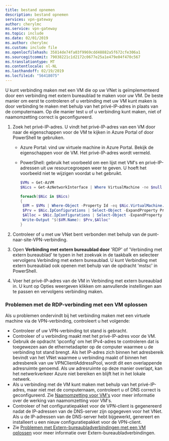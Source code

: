 ```yaml
---
title: bestand opnemen
description: bestand opnemen
services: vpn-gateway
author: cherylmc
ms.service: vpn-gateway
ms.topic: include
ms.date: 02/01/2019
ms.author: cherylmc
ms.custom: include file
ms.openlocfilehash: 35814de74fa03f9969cdd48882a5f672cfe306a1
ms.sourcegitcommit: 79038221c1d2172c0677e25a1e479e04f470c567
ms.translationtype: MT
ms.contentlocale: nl-NL
ms.lasthandoff: 02/19/2019
ms.locfileid: "56418075"
---
```

U kunt verbinding maken met een VM die op uw VNet is geïmplementeerd door een verbinding met extern bureaublad te maken voor uw VM. De beste manier om eerst te controleren of u verbinding met uw VM kunt maken is door verbinding te maken met behulp van het privé-IP-adres in plaats van de computernaam. Op die manier test u of u verbinding kunt maken, niet of naamomzetting correct is geconfigureerd.

1. Zoek het privé-IP-adres. U vindt het privé-IP-adres van een VM door naar de eigenschappen voor de VM te kijken in Azure Portal of door PowerShell te gebruiken.

   - Azure Portal: vind uw virtuele machine in Azure Portal. Bekijk de eigenschappen voor de VM. Het privé-IP-adres wordt vermeld.

   - PowerShell: gebruik het voorbeeld om een lijst met VM's en privé-IP-adressen uit uw resourcegroepen weer te geven. U hoeft het voorbeeld niet te wijzigen voordat u het gebruikt.

     ```powershell
     $VMs = Get-AzVM
     $Nics = Get-AzNetworkInterface | Where VirtualMachine -ne $null

     foreach($Nic in $Nics)
     {
      $VM = $VMs | Where-Object -Property Id -eq $Nic.VirtualMachine.Id
      $Prv = $Nic.IpConfigurations | Select-Object -ExpandProperty PrivateIpAddress
      $Alloc = $Nic.IpConfigurations | Select-Object -ExpandProperty PrivateIpAllocationMethod
      Write-Output "$($VM.Name): $Prv,$Alloc"
     }
     ```

2. Controleer of u met uw VNet bent verbonden met behulp van de punt-naar-site-VPN-verbinding.
3. Open **Verbinding met extern bureaublad door** 'RDP' of 'Verbinding met extern bureaublad' te typen in het zoekvak in de taakbalk en selecteer vervolgens Verbinding met extern bureaublad. U kunt Verbinding met extern bureaublad ook openen met behulp van de opdracht 'mstsc' in PowerShell. 
4. Voer het privé-IP-adres van de VM in Verbinding met extern bureaublad in. U kunt op Opties weergeven klikken om aanvullende instellingen aan te passen en vervolgens verbinding maken.

### <a name="to-troubleshoot-an-rdp-connection-to-a-vm"></a>Problemen met de RDP-verbinding met een VM oplossen

Als u problemen ondervindt bij het verbinding maken met een virtuele machine via de VPN-verbinding, controleert u het volgende:

- Controleer of uw VPN-verbinding tot stand is gebracht.
- Controleer of u verbinding maakt met het privé-IP-adres voor de VM.
- Gebruik de opdracht 'ipconfig' om het IPv4-adres te controleren dat is toegewezen aan de ethernetadapter op de computer waarmee u de verbinding tot stand brengt. Als het IP-adres zich binnen het adresbereik bevindt van het VNet waarmee u verbinding maakt of binnen het adresbereik van uw VPNClientAddressPool, wordt dit een overlappende adresruimte genoemd. Als uw adresruimte op deze manier overlapt, kan het netwerkverkeer Azure niet bereiken en blijft het in het lokale netwerk.
- Als u verbinding met de VM kunt maken met behulp van het privé-IP-adres, maar niet met de computernaam, controleert u of DNS correct is geconfigureerd. Zie [Naamomzetting voor VM's](../articles/virtual-network/virtual-networks-name-resolution-for-vms-and-role-instances.md) voor meer informatie over de werking van naamomzetting voor VM's.
- Controleer of het configuratiepakket voor de VPN-client is gegenereerd nadat de IP-adressen van de DNS-server zijn opgegeven voor het VNet. Als u de IP-adressen van de DNS-server hebt bijgewerkt, genereert en installeert u een nieuw configuratiepakket voor de VPN-client.
- Zie [Problemen met Extern-bureaubladverbindingen met een VM oplossen](../articles/virtual-machines/windows/troubleshoot-rdp-connection.md) voor meer informatie over Extern-bureaubladverbindingen.